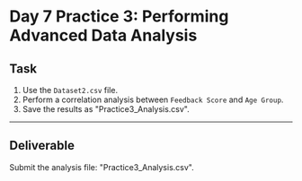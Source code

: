 # Day 7 Practice 3: Performing Advanced Data Analysis

## Task
1. Use the `Dataset2.csv` file.
2. Perform a correlation analysis between `Feedback Score` and `Age Group`.
3. Save the results as "Practice3_Analysis.csv".

---

## Deliverable
Submit the analysis file: "Practice3_Analysis.csv".
